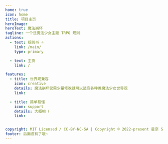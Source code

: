 ```yaml
---
home: true
icon: home
title: 项目主页
heroImage: 
heroText: 魔法崩坏
tagline: 一个泛魔法少女主题 TRPG 规则
actions:
  - text: 规则书 ⭐
    link: /main/
    type: primary

  - text: 主页
    link: /

features:
  - title: 世界观兼容
    icon: creative
    details: 魔法崩坏仅需少量修改就可以适应各种类魔法少女世界观
    link: 

  - title: 简单易懂
    icon: support
    details: 大概吧（
    link: 


copyright: MIT Licensed / CC-BY-NC-SA | Copyright © 2022-present 星奈 Sena
footer: 后面没有了哦~
---
```


